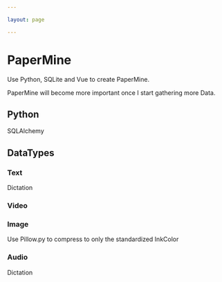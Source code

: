 ```yaml
---

layout: page

---
```


# PaperMine

Use Python, SQLite and Vue to create PaperMine.

PaperMine will become more important once I start gathering more Data.


## Python

SQLAlchemy

## DataTypes

### Text

Dictation

### Video

### Image

Use Pillow.py to compress to only the standardized InkColor

### Audio

Dictation
